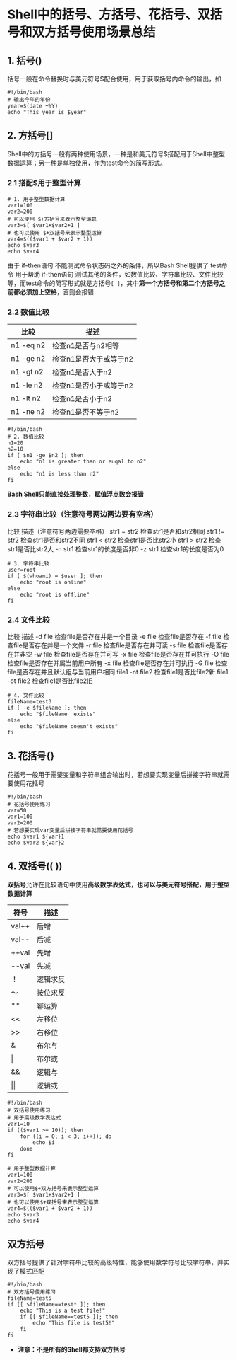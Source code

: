 # Shell中的括号、方括号、花括号、双括号和双方括号使用场景总结

## 1. 括号()

括号一般在命令替换时与美元符号$配合使用，用于获取括号内命令的输出，如

```shell
#!/bin/bash
# 输出今年的年份
year=$(date +%Y)
echo "This year is $year"
```



## 2. 方括号[]

Shell中的方括号一般有两种使用场景，一种是和美元符号$搭配用于Shell中整型数据运算；另一种是单独使用，作为test命令的简写形式。

### 2.1 搭配$用于整型计算

```shell
# 1. 用于整型数据计算
var1=100
var2=200
# 可以使用 $+方括号来表示整型运算
var3=$[ $var1+$var2+1 ]
# 也可以使用 $+双括号来表示整型运算
var4=$(($var1 + $var2 + 1))
echo $var3
echo $var4
```

由于 if-then语句 不能测试命令状态码之外的条件，所以Bash Shell提供了 test命令 用于帮助 if-then语句 测试其他的条件，如数值比较、字符串比较、文件比较等，而test命令的简写形式就是方括号`[ ]`，其中**第一个方括号和第二个方括号之前都必须加上空格**，否则会报错


### 2.2 数值比较

| 比较      | 描述                   |
| --------- | ---------------------- |
| n1 -eq n2 | 检查n1是否与n2相等     |
| n1 -ge n2 | 检查n1是否大于或等于n2 |
| n1 -gt n2 | 检查n1是否大于n2       |
| n1 -le n2 | 检查n1是否小于或等于n2 |
| n1 -lt n2 | 检查n1是否小于n2       |
| n1 -ne n2 | 检查n1是否不等于n2     |

```shell
#!/bin/bash
# 2. 数值比较
n1=20
n2=10
if [ $n1 -ge $n2 ]; then
    echo "n1 is greater than or euqal to n2"
else
    echo "n1 is less than n2"
fi
```

**Bash Shell只能直接处理整数，赋值浮点数会报错**



### 2.3 字符串比较（注意符号两边两边要有空格）

比较	描述（注意符号两边需要空格）
str1 = str2	检查str1是否和str2相同
str1 != str2	检查str1是否和str2不同
str1 < str2	检查str1是否比str2小
str1 > str2	检查str1是否比str2大
-n str1	检查str1的长度是否非0
-z str1	检查str1的长度是否为0

```shell
# 3. 字符串比较
user=root
if [ $(whoami) = $user ]; then
    echo "root is online"
else
    echo "root is offline"
fi
```



### 2.4 文件比较

比较	描述
-d file	检查file是否存在并是一个目录
-e file	检查file是否存在
-f file	检查file是否存在并是一个文件
-r file	检查file是否存在并可读
-s file	检查file是否存在并非空
-w file	检查file是否存在并可写
-x file	检查file是否存在并可执行
-O file	检查file是否存在并属当前用户所有
-x file	检查file是否存在并可执行
-G file	检查file是否存在并且默认组与当前用户相同
file1 -nt file2	检查file1是否比file2新
file1 -ot file2	检查file1是否比file2旧

```shell
# 4. 文件比较
fileName=test3
if [ -e $fileName ]; then
    echo "$fileName  exists"
else
    echo "$fileName doesn't exists"
fi
```



## 3. 花括号{}

花括号一般用于需要变量和字符串组合输出时，若想要实现变量后拼接字符串就需要使用花括号

```shell
#!/bin/bash
# 花括号使用练习
var=50
var1=100
var2=200
# 若想要实现var变量后拼接字符串就需要使用花括号
echo $var1 ${var}1
echo $var2 ${var}2

```



## 4. 双括号(( ))

**双括号**允许在比较语句中使用**高级数学表达式**，**也可以与美元符号搭配，用于整型数据计算**

| 符号  | 描述     |
| ----- | -------- |
| val++ | 后增     |
| val-- | 后减     |
| ++val | 先增     |
| --val | 先减     |
| ！    | 逻辑求反 |
| ～    | 按位求反 |
| **    | 幂运算   |
| <<    | 左移位   |
| >>    | 右移位   |
| &     | 布尔与   |
| \|    | 布尔或   |
| &&    | 逻辑与   |
| \|\|  | 逻辑或   |

```shell
#!/bin/bash
# 双括号使用练习
# 用于高级数学表达式
var1=10
if (($var1 >= 10)); then
    for ((i = 0; i < 3; i++)); do
        echo $i
    done
fi
```

```shell
# 用于整型数据计算
var1=100
var2=200
# 可以使用$+双方括号来表示整型运算
var3=$[ $var1+$var2+1 ]
# 也可以使用$+双括号来表示整型运算
var4=$(($var1 + $var2 + 1))
echo $var3
echo $var4
```



## 双方括号

双方括号提供了针对字符串比较的高级特性，能够使用数学符号比较字符串，并实现了模式匹配

```shell
#!/bin/bash
# 双方括号使用练习
fileName=test5
if [[ $fileName==test* ]]; then
    echo "This is a test file!"
    if [[ $fileName==test5 ]]; then
        echo "This file is test5!"
    fi
fi

```

- **注意：不是所有的Shell都支持双方括号**
